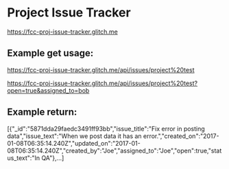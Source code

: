 
#  Project Issue Tracker

https://fcc-proj-issue-tracker.glitch.me



##  Example get usage:
https://fcc-proj-issue-tracker.glitch.me/api/issues/project%20test

https://fcc-proj-issue-tracker.glitch.me/api/issues/project%20test?open=true&assigned_to=bob


##  Example return:

[{"_id":"5871dda29faedc3491ff93bb","issue_title":"Fix error in posting data","issue_text":"When we post data it has an error.","created_on":"2017-01-08T06:35:14.240Z","updated_on":"2017-01-08T06:35:14.240Z","created_by":"Joe","assigned_to":"Joe","open":true,"status_text":"In QA"},...]